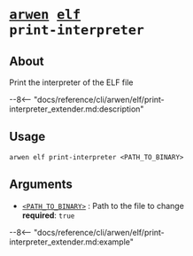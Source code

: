 <!--- This file is autogenerated. Do not edit manually! -->
# <code>[arwen](../../arwen.md) [elf](../elf.md) print-interpreter</code>

## About
Print the interpreter of the ELF file

--8<-- "docs/reference/cli/arwen/elf/print-interpreter_extender.md:description"

## Usage
```
arwen elf print-interpreter <PATH_TO_BINARY>
```

## Arguments
- <a id="arg-<PATH_TO_BINARY>" href="#arg-<PATH_TO_BINARY>">`<PATH_TO_BINARY>`</a>
:  Path to the file to change
<br>**required**: `true`

--8<-- "docs/reference/cli/arwen/elf/print-interpreter_extender.md:example"
